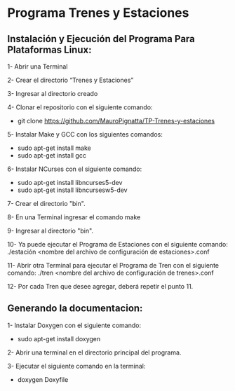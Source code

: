 # Programa Trenes y Estaciones

## Instalación y Ejecución del Programa Para Plataformas Linux:

1-	Abrir una Terminal 

2-	Crear el directorio “Trenes y Estaciones”

3-	Ingresar al directorio creado

4-	Clonar el repositorio con el siguiente comando: 
-	git clone https://github.com/MauroPignatta/TP-Trenes-y-estaciones

5-	Instalar Make y GCC con los siguientes comandos:
- 	sudo apt-get install make
- 	sudo apt-get install gcc

6-	Instalar NCurses con el siguiente comando:
-	sudo apt-get install libncurses5-dev
-	sudo apt-get install libncursesw5-dev

7-  Crear el directorio "bin".

8-  En una Terminal ingresar el comando make

9-	Ingresar al directorio "bin".

10-	Ya puede ejecutar el Programa de Estaciones con el siguiente comando:
	./estación <nombre del archivo de configuración de estaciones>.conf

11-	Abrir otra Terminal para ejecutar el Programa de Tren con el siguiente comando:
	./tren <nombre del archivo de configuración de trenes>.conf <nombre estacion donde conectarse>

12-	Por cada Tren que desee agregar, deberá repetir el punto 11.

## Generando la documentacion:

1-	Instalar Doxygen con el siguiente comando:
-	sudo apt-get install doxygen

2-	Abrir una terminal en el directorio principal del programa.

3-	Ejecutar el siguiente comando en la terminal:
-	doxygen Doxyfile
